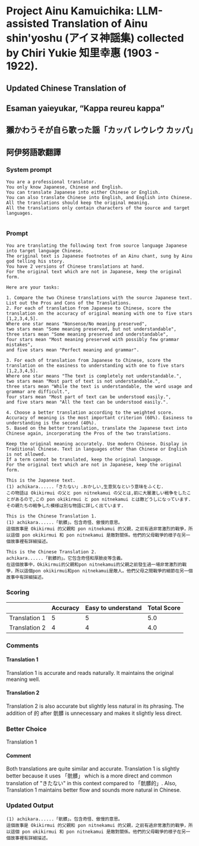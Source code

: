 # Project Ainu Kamuichika: LLM-assisted Translation of Ainu shin'yoshu (アイヌ神謡集) collected by Chiri Yukie 知里幸惠 (1903 - 1922).

## Updated Chinese Translation of

## Esaman yaieyukar, “Kappa reureu kappa” 
## 獺かわうそが自ら歌った謡「カッパ レウレウ カッパ」
## 阿伊努語歌翻譯

### System prompt
```
You are a professional translator. 
You only know Japanese, Chinese and English. 
You can translate Japanese into either Chinese or English. 
You can also translate Chinese into English, and English into Chinese.
All the translations should keep the original meaning.
All the translations only contain characters of the source and target languages.


```

### Prompt
```
You are translating the following text from source language Japanese into target language Chinese. 
The original text is Japanese footnotes of an Ainu chant, sung by Ainu god telling his story. 
You have 2 versions of Chinese translations at hand.
For the original text which are not in Japanese, keep the original form. 

Here are your tasks:

1. Compare the two Chinese translations with the source Japanese text. List out the Pros and Cons of the Translations.
2. For each of translation from Japanese to Chinese, score the translation on the accuracy of original meaning with one to five stars [1,2,3,4,5].
Where one star means "Nonsense/No meaning preserved",
two stars mean "Some meaning preserved, but not understandable",
three stars mean "Some meaning preserved and understandable",
four stars mean "Most meaning preserved with possibly few grammar mistakes",
and five stars mean "Perfect meaning and grammar".

3. For each of translation from Japanese to Chinese, score the translation on the easiness to understanding with one to five stars [1,2,3,4,5].
Where one star means "The text is completely not understandable.",
two stars mean "Most part of text is not understandable.",
three stars mean "While the text is understandable, the word usage and grammar are difficult.",
four stars mean "Most part of text can be understood easily.",
and five stars mean "All the text can be understood easily.".

4. Choose a better translation according to the weighted score. Accuracy of meaning is the most important criterion (60%). Easiness to understanding is the second (40%).
5. Based on the better translation, translate the Japanese text into Chinese again, incorporating the Pros of the two translations.

Keep the original meaning accurately. Use modern Chinese. Display in Traditional Chinese. Text in languages other than Chinese or English is not allowed.
If a term cannot be translated, keep the original language.
For the original text which are not in Japanese, keep the original form. 

This is the Japanese text.
(1) achikara......「きたない」.おかしい,生意気なという意味をふくむ.
この物語は Okikirmui の父と pon nitnekamui の父とは,前に大層激しい戦争をしたことがあるので,この pon okikirmui と pon nitnekamui とは敵どうしになっています.その親たちの戦争した模様は別な物語に詳しく出ています.

This is the Chinese Translation 1.
(1) achikara......「骯髒」。包含奇怪、傲慢的意思。
這個故事是 Okikirmui 的父親和 pon nitnekamui 的父親，之前有過非常激烈的戰爭，所以這個 pon okikirmui 和 pon nitnekamui 是敵對關係。他們的父母戰爭的樣子在另一個故事裡有詳細描述。

This is the Chinese Translation 2.
achikara......「骯髒的」。它包含奇怪和厚臉皮等含義。
在這個故事中，Okikirmui的父親和pon nitnekamui的父親之前發生過一場非常激烈的戰爭，所以這個pon okikirmui和pon nitnekamui是敵人。他們父母之間戰爭的細節在另一個故事中有詳細描述。

```
### Scoring

|               | Accuracy | Easy to understand |  Total Score |
| ------------- | -------- | ------------------ | ------------ | 
| Translation 1 | 5 | 5 |  5.0 |
| Translation 2 | 4 | 4 |  4.0 |

### Comments
#### Translation 1
Translation 1 is accurate and reads naturally. It maintains the original meaning well.

#### Translation 2
Translation 2 is also accurate but slightly less natural in its phrasing. The addition of 的 after 骯髒 is unnecessary and makes it slightly less direct.

### Better Choice
Translation 1
#### Comment
Both translations are quite similar and accurate. Translation 1 is slightly better because it uses 「骯髒」 which is a more direct and common translation of "きたない" in this context compared to 「骯髒的」. Also, Translation 1 maintains better flow and sounds more natural in Chinese.

### Updated Output
```
(1) achikara......「骯髒」。包含奇怪、傲慢的意思。
這個故事是 Okikirmui 的父親和 pon nitnekamui 的父親，之前有過非常激烈的戰爭，所以這個 pon okikirmui 和 pon nitnekamui 是敵對關係。他們的父母戰爭的樣子在另一個故事裡有詳細描述。
```

